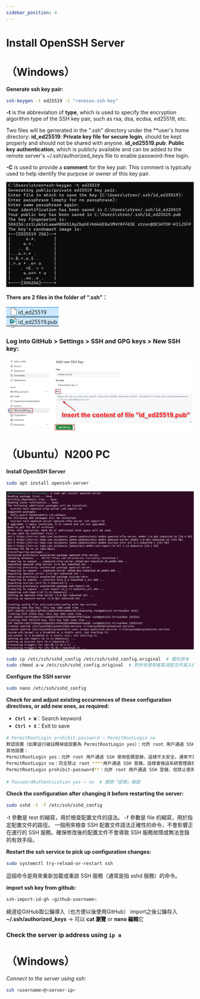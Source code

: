 ```yaml
---
sidebar_position: 4
---
```


# Install OpenSSH Server
# （Windows）

**Generate ssh key pair:**

```bash
ssh-keygen -t ed25519 -C "renesas-ssh-key"
```

**-t** is the abbreviation of **type**, which is used to specify the encryption algorithm type of the SSH key pair, such as rsa, dsa, ecdsa, ed25519, etc.

Two files will be generated in the ".ssh" directory under the **user's home directory: **id_ed25519**: **Private key file**  **for secure login**, should be kept properly and should not be shared with anyone. **id_ed25519.pub**: **Public key authentication**, which is publicly available and can be added to the remote server's ~/.ssh/authorized_keys file to enable password-free login.

**-C** is used to provide a **comment** for the key pair. This comment is typically used to help identify the purpose or owner of this key pair.

![](../img/03_01.png)

**There are 2 files in the folder of “.ssh”：**

![](../img/03_01_2.png)

### Log into GitHub > Settings > SSH and GPG keys > New SSH key:

![](../img/03_02.png)

# （Ubuntu）N200 PC

**Install OpenSSH Server**

```bash
sudo apt install openssh-server
```

![](../img/03_03.png)

```bash
sudo cp /etc/ssh/sshd_config /etc/ssh/sshd_config.original  # 備份原本
sudo chmod a-w /etc/ssh/sshd_config.original  # 對所有使用者取消該文件寫入權限
```

**Configure the SSH server**

```bash
sudo nano /etc/ssh/sshd_config
```

**Check for and adjust existing occurrences of these configuration directives, or add new ones, as required:**

- **`Ctrl + W`**：Search keyword
- **`Ctrl + X`**：Exit to save

```bash
# PermitRootLogin prohibit-password → PermitRootLogin no
默認設置（如果這行被註釋掉或設置為 PermitRootLogin yes）：允許 root 用戶通過 SSH 使用密碼登錄。
其他設置：
PermitRootLogin yes：允許 root 用戶通過 SSH 使用密碼登錄，這樣不太安全，通常不推薦這樣配置。
PermitRootLogin no：完全禁止 root ****用戶通過 SSH 登錄，這樣會強迫系統管理員使用其他用戶（比如 sudo）來獲取 root 權限。
PermitRootLogin prohibit-password**：允許 root 用戶通過 SSH 登錄，但禁止使用密碼登錄，只能使用 SSH 密鑰進行身份驗證。

# PasswordAuthentication yes → no  # 關閉「密碼」驗證
```

**Check the configuration after changing it before restarting the server:**

```bash
sudo sshd -t -f /etc/ssh/sshd_config
```

-t 參數是 test 的縮寫，用於檢查配置文件的語法。
-f 參數是 file 的縮寫，用於指定配置文件的路徑。
一個用來檢查 SSH 配置文件語法正確性的命令，不會影響正在運行的 SSH 服務。確保修改後的配置文件不會導致 SSH 服務故障或無法登錄的有效手段。

**Restart the ssh service to pick up configuration changes:**

```bash
sudo systemctl try-reload-or-restart ssh
```

這個命令是用來重新加載或重啟 SSH 服務（通常是指 sshd 服務）的命令。

**import ssh key from github:**

```bash
ssh-import-id-gh <github-username>
```

繞道從GitHub取公鑰導入（也方便以後使用GitHub）
import之後公鑰存入 **~/.ssh/authorized_keys** → 可以 **cat 瀏覽** or **nano 編輯**它

### Check the server ip address using **`ip a`**

# （Windows）

*Connect to the server using ssh:*

```bash
ssh <username>@<server-ip>
```